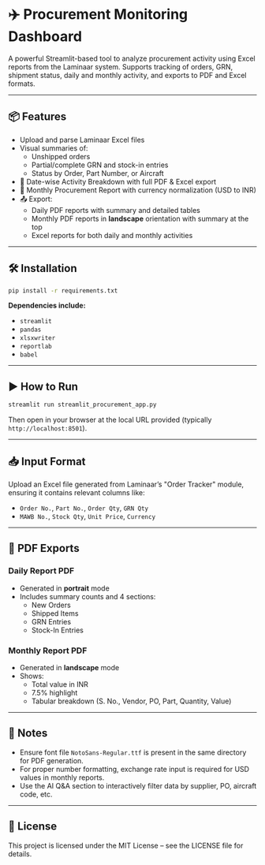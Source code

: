 # ✈️ Procurement Monitoring Dashboard

A powerful Streamlit-based tool to analyze procurement activity using Excel reports from the Laminaar system. Supports tracking of orders, GRN, shipment status, daily and monthly activity, and exports to PDF and Excel formats.

---

## 📦 Features

- Upload and parse Laminaar Excel files
- Visual summaries of:
  - Unshipped orders
  - Partial/complete GRN and stock-in entries
  - Status by Order, Part Number, or Aircraft
- 📅 Date-wise Activity Breakdown with full PDF & Excel export
- 📆 Monthly Procurement Report with currency normalization (USD to INR)
- 📤 Export:
  - Daily PDF reports with summary and detailed tables
  - Monthly PDF reports in **landscape** orientation with summary at the top
  - Excel reports for both daily and monthly activities

---

## 🛠️ Installation

```bash
pip install -r requirements.txt
```

**Dependencies include:**
- `streamlit`
- `pandas`
- `xlsxwriter`
- `reportlab`
- `babel`

---

## ▶️ How to Run

```bash
streamlit run streamlit_procurement_app.py
```

Then open in your browser at the local URL provided (typically `http://localhost:8501`).

---

## 📥 Input Format

Upload an Excel file generated from Laminaar’s "Order Tracker" module, ensuring it contains relevant columns like:

- `Order No.`, `Part No.`, `Order Qty`, `GRN Qty`
- `MAWB No.`, `Stock Qty`, `Unit Price`, `Currency`

---

## 🧾 PDF Exports

### Daily Report PDF
- Generated in **portrait** mode
- Includes summary counts and 4 sections:
  - New Orders
  - Shipped Items
  - GRN Entries
  - Stock-In Entries

### Monthly Report PDF
- Generated in **landscape** mode
- Shows:
  - Total value in INR
  - 7.5% highlight
  - Tabular breakdown (S. No., Vendor, PO, Part, Quantity, Value)

---

## 📌 Notes

- Ensure font file `NotoSans-Regular.ttf` is present in the same directory for PDF generation.
- For proper number formatting, exchange rate input is required for USD values in monthly reports.
- Use the AI Q&A section to interactively filter data by supplier, PO, aircraft code, etc.

---

## 📄 License

This project is licensed under the MIT License – see the LICENSE file for details.
